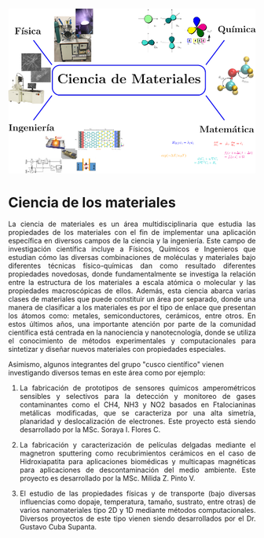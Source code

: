 ---
---

![](img/ciencia_materiales/MaterialsScience-CuscoC.jpg)
<!--*Imagen extraída del siguiente [link](https://www.bbc.com/portuguese/internacional-50274440)*-->
# **Ciencia de los materiales**

<p style='text-align: justify;'> La ciencia de materiales es un área multidisciplinaria que estudia las propiedades de los materiales con el fin de implementar una aplicación específica en diversos campos de la ciencia y la ingeniería. Este campo de investigación científica incluye a Físicos, Químicos e Ingenieros que estudian cómo las diversas combinaciones de moléculas y materiales bajo diferentes técnicas físico-químicas dan como resultado diferentes propiedades novedosas, donde fundamentalmente se investiga la relación entre la estructura de los materiales a escala atómica o molecular y las propiedades macroscópicas de ellos. Además, esta ciencia abarca varias clases de materiales que puede constituir un área por separado, donde una manera de clasificar a los materiales es por el tipo de enlace que presentan los átomos como: metales, semiconductores, cerámicos, entre otros. En estos últimos años, una importante atención por parte de la comunidad científica está centrada en la nanociencia y nanotecnología, donde se utiliza el conocimiento de métodos experimentales y computacionales para sintetizar y diseñar nuevos materiales con propiedades especiales. </p>

Asimismo, algunos integrantes del grupo "cusco científico" vienen investigando diversos temas en este área como por ejemplo:

1. <p style='text-align: justify;'> La fabricación de prototipos de sensores químicos amperométricos sensibles y selectivos para la detección y monitoreo de gases contaminantes como el CH4, NH3 y NO2 basados en Ftalocianinas metálicas modificadas, que se caracteriza por una alta simetría, planaridad y deslocalización de electrones. Este proyecto está siendo desarrollado por la MSc. Soraya I. Flores C. </p>
 
2. <p style='text-align: justify;'> La fabricación y caracterización de películas delgadas mediante el magnetron sputtering como recubrimientos cerámicos en el caso de Hidroxiapatita para aplicaciones biomédicas y multicapas magnéticas para aplicaciones de descontaminación del medio ambiente. Este proyecto es desarrollado por la MSc. Milida Z. Pinto V. </p>
   
3. <p style='text-align: justify;'> El estudio de las propiedades físicas y de transporte (bajo diversas influencias como dopaje, temperatura, tamaño, sustrato, entre otras) de varios nanomateriales tipo 2D y 1D mediante métodos computacionales. Diversos proyectos de este tipo vienen siendo desarrollados por el Dr. Gustavo Cuba Supanta. </p>
